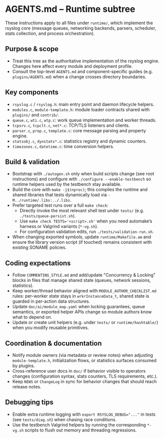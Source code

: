 # AGENTS.md – Runtime subtree

These instructions apply to all files under `runtime/`, which implement the
rsyslog core (message queues, networking backends, parsers, scheduler, stats
collection, and process orchestration).

## Purpose & scope
- Treat this tree as the authoritative implementation of the rsyslog engine.
  Changes here affect every module and deployment profile.
- Consult the top-level `AGENTS.md` and component-specific guides (e.g.
  `plugins/AGENTS.md`) when a change crosses directory boundaries.

## Key components
- `rsyslog.c` / `rsyslog.h`: main entry point and daemon lifecycle helpers.
- `modules.c`, `module-template.h`: module loader contracts shared with
  `plugins/` and `contrib/`.
- `queue.c`, `wti.c`, `wtp.c`: work queue implementation and worker threads.
- `tcpsrv.c`, `tcpclt.c`, `net*.c`: TCP/TLS listeners and clients.
- `parser.c`, `prop.c`, `template.c`: core message parsing and property engine.
- `statsobj.c`, `dynstats*.c`: statistics registry and dynamic counters.
- `timezones.c`, `datetime.c`: time conversion helpers.

## Build & validation
- Bootstrap with `./autogen.sh` only when build scripts change (see root
  instructions) and configure with `./configure --enable-testbench` so runtime
  helpers used by the testbench stay available.
- Build the core with `make -j$(nproc)`; this compiles the runtime and shared
  libraries that tests dynamically load via `-M../runtime/.libs:../.libs`.
- Prefer targeted test runs over a full `make check`:
  - Directly invoke the most relevant shell test under `tests/` (e.g.
    `./tests/queue-persist.sh`).
  - Use `make check TESTS='<script>.sh'` when you need automake’s harness or
    Valgrind variants (`*-vg.sh`).
  - For configuration validation edits, run `./tests/validation-run.sh`.
- When changing exported symbols, update `runtime/Makefile.am` and ensure the
  library version script (if touched) remains consistent with existing
  SONAME policies.

## Coding expectations
- Follow `COMMENTING_STYLE.md` and add/update "Concurrency & Locking" blocks in
  files that manage shared state (queues, network sessions, statistics).
- Keep worker/thread behavior aligned with `MODULE_AUTHOR_CHECKLIST.md` rules:
  per-worker state stays in `wrkrInstanceData_t`, shared state is guarded in
  per-action data structures.
- Update `doc/ai/module_map.yaml` when locking guarantees, queue semantics, or
  exported helper APIs change so module authors know what to depend on.
- Update or create unit helpers (e.g. under `tests/` or `runtime/hashtable/`)
  when you modify reusable primitives.

## Coordination & documentation
- Notify module owners (via metadata or review notes) when adjusting
  `module-template.h`, initialization flows, or statistics surfaces consumed by
  plugins.
- Cross-reference user docs in `doc/` if behavior visible to operators changes
  (configuration syntax, stats counters, TLS requirements, etc.).
- Keep `NEWS` or `ChangeLog` in sync for behavior changes that should reach
  release notes.

## Debugging tips
- Enable extra runtime logging with `export RSYSLOG_DEBUG="..."` in tests (see
  `tests/diag.sh`) when chasing race conditions.
- Use the testbench Valgrind helpers by running the corresponding `*-vg.sh`
  scripts to flush out memory and threading regressions.
